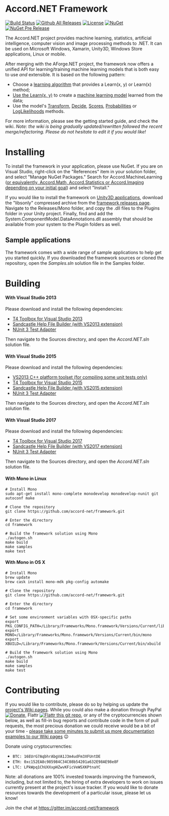 # Accord.NET Framework

[![Build Status](https://travis-ci.org/accord-net/framework.svg?branch=development)](https://travis-ci.org/accord-net/framework)
[![Github All Releases](https://img.shields.io/github/downloads/accord-net/framework/total.svg)]()
[![License](https://img.shields.io/badge/license-LGPL--2.1-blue.svg)](LICENSE)
[![NuGet](https://img.shields.io/nuget/v/Accord.svg)]()
[![NuGet Pre Release](https://img.shields.io/nuget/vpre/Accord.svg)]()
<!--[![GitHub release](https://img.shields.io/github/release/accord-net/framework.svg?maxAge=2592000)]()-->

The Accord.NET project provides machine learning, statistics, artificial intelligence, computer vision and image processing methods to .NET. It can be used on Microsoft Windows, Xamarin, Unity3D, Windows Store applications, Linux or mobile.

After merging with the AForge.NET project, the framework now offers a unified API for learning/training machine learning models that is both easy to use *and* extensible. It is based on the following pattern:

- Choose a [learning algorithm](http://accord-framework.net/docs/html/N_Accord_MachineLearning.htm) that provides a Learn(x, y) or Learn(x) method;
- [Use the Learn(x, y)](http://accord-framework.net/docs/html/M_Accord_MachineLearning_VectorMachines_Learning_SequentialMinimalOptimization_Learn.htm) to create a [machine learning model](http://accord-framework.net/docs/html/T_Accord_MachineLearning_VectorMachines_SupportVectorMachine.htm) learned from the data; 
- Use the model's [Transform](http://accord-framework.net/docs/html/M_Accord_MachineLearning_ClassifierBase_2_Transform.htm), [Decide](http://accord-framework.net/docs/html/M_Accord_MachineLearning_ClassifierBase_2_Decide_1.htm), [Scores](http://accord-framework.net/docs/html/M_Accord_MachineLearning_BinaryScoreClassifierBase_1_Scores_3.htm), [Probabilities](http://accord-framework.net/docs/html/M_Accord_MachineLearning_BinaryLikelihoodClassifierBase_1_Probabilities.htm) or [LogLikelihoods](http://accord-framework.net/docs/html/M_Accord_MachineLearning_VectorMachines_SupportVectorMachine_2_LogLikelihood.htm) methods.

For more information, please see the getting started guide, and check the wiki. *Note: the wiki is being gradually updated/rewritten followed the recent merge/refactoring. Please do not hesitate to edit it if you would like!*


# Installing

To install the framework in your application, please use NuGet. If you are on Visual Studio, right-click on the "References" item in your solution folder, and select "Manage NuGet Packages." Search for Accord.MachineLearning ([or equivalently, Accord.Math, Accord.Statistics or Accord.Imaging depending on your initial goal](https://www.nuget.org/packages?q=accord.net)) and select "Install."

If you would like to install the framework on [Unity3D applications](https://unity3d.com), download the "libsonly" compressed archive from the [framework releases page](https://github.com/accord-net/framework/releases). Navigate to the Releases/Mono folder, and copy the .dll files to the Plugins folder in your Unity project. Finally, find and add the System.ComponentModel.DataAnnotations.dll assembly that should be available from your system to the Plugin folders as well.

## Sample applications

The framework comes with a wide range of sample applications to help get you started quickly. If you downloaded the framework sources or cloned the repository, open the *Samples.sln* solution file in the Samples folder.


# Building

#### With Visual Studio 2013

Please download and install the following dependencies:

- [T4 Toolbox for Visual Studio 2013](https://visualstudiogallery.msdn.microsoft.com/791817a4-eb9a-4000-9c85-972cc60fd5aa)
- [Sandcastle Help File Builder (with VS2013 extension)](https://github.com/EWSoftware/SHFB/releases)
- [NUnit 3 Test Adapter](https://marketplace.visualstudio.com/items?itemName=NUnitDevelopers.NUnit3TestAdapter)

Then navigate to the Sources directory, and open the *Accord.NET.sln* solution file.


#### With Visual Studio 2015

Please download and install the following dependencies:

- [VS2013 C++ platform toolset (for compiling some unit tests only)](https://www.microsoft.com/en-us/download/details.aspx?id=44914)
- [T4 Toolbox for Visual Studio 2015](https://visualstudiogallery.msdn.microsoft.com/34b6d489-afbc-4d7b-82c3-dded2b726dbc)
- [Sandcastle Help File Builder (with VS2015 extension)](https://github.com/EWSoftware/SHFB/releases)
- [NUnit 3 Test Adapter](https://marketplace.visualstudio.com/items?itemName=NUnitDevelopers.NUnit3TestAdapter)

Then navigate to the Sources directory, and open the *Accord.NET.sln* solution file.


#### With Visual Studio 2017

Please download and install the following dependencies:

- [T4 Toolbox for Visual Studio 2017](https://github.com/hagronnestad/T4Toolbox/releases/tag/vs2017-b1)
- [Sandcastle Help File Builder (with VS2017 extension)](https://github.com/EWSoftware/SHFB/releases)
- [NUnit 3 Test Adapter](https://marketplace.visualstudio.com/items?itemName=NUnitDevelopers.NUnit3TestAdapter)

Then navigate to the Sources directory, and open the *Accord.NET.sln* solution file.


#### With Mono in Linux

    # Install Mono
    sudo apt-get install mono-complete monodevelop monodevelop-nunit git autoconf make

    # Clone the repository
    git clone https://github.com/accord-net/framework.git

    # Enter the directory
    cd framework

    # Build the framework solution using Mono
    ./autogen.sh
    make build
    make samples
    make test


#### With Mono in OS X

    # Install Mono
    brew update
    brew cask install mono-mdk pkg-config automake

    # Clone the repository
    git clone https://github.com/accord-net/framework.git

    # Enter the directory
    cd framework
    
    # Set some environment variables with OSX-specific paths
    export PKG_CONFIG_PATH=/Library/Frameworks/Mono.framework/Versions/Current/lib/pkgconfig/
    export MONO=/Library/Frameworks/Mono.framework/Versions/Current/bin/mono
    export XBUILD=/Library/Frameworks/Mono.framework/Versions/Current/bin/xbuild
    
    # Build the framework solution using Mono
    ./autogen.sh
    make build
    make samples
    make test


# Contributing

If you would like to contribute, please do so by helping us update the [project's Wiki pages](https://github.com/accord-net/framework/wiki). While you could also make a donation through PayPal [![Donate](https://www.paypalobjects.com/en_US/i/btn/btn_donate_LG.gif)](https://www.paypal.com/cgi-bin/webscr?cmd=_s-xclick&hosted_button_id=N4Q6YQSPWN8BG), Flattr [![Flattr this git repo](http://api.flattr.com/button/flattr-badge-large.png)](https://flattr.com/submit/auto?user_id=cesarsouza&url=https://github.com/accord-net/framework&title=Accord.NET&language=&tags=github&category=software), or any of the cryptocurrencies shown below, as well as fill-in bug reports and contribute code in the form of pull requests, the most precious donation we could receive would be a bit of your time - [please take some minutes to submit us more documentation examples to our Wiki pages](https://github.com/accord-net/framework/wiki) :wink: 

Donate using cryptocurrencties:
- ```BTC: 16EUrG7AqbhrAbgVA1J3m4udFm3XFUntDE```
- ```ETH: 0xc152EA8c985984C34C08b54201a632E98AE98e8F```
- ```LTC: LPkWpq1ChUXXxpHZwvKFicVeWSXKPtnaYC```

Note: all donations are 100% invested towards improving the framework, including, but not limited to, the hiring of extra developers to work on issues currently present at the project's issue tracker. If you would like to donate resources towards the development of a particular issue, please let us know!

Join the chat at https://gitter.im/accord-net/framework
